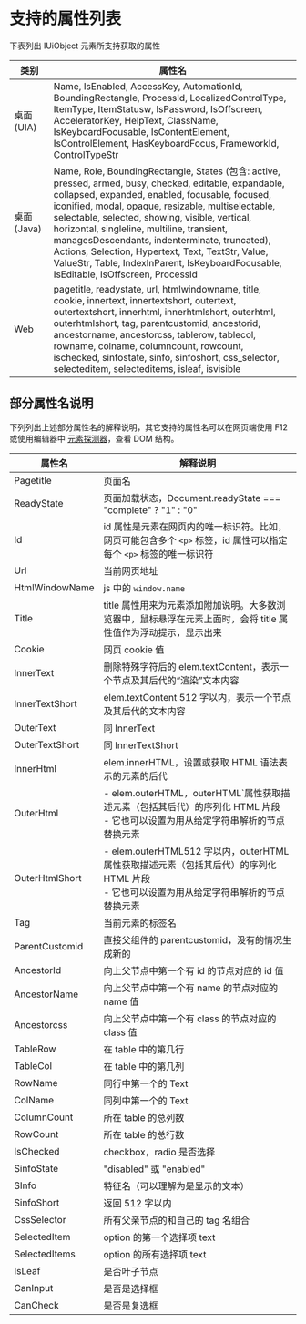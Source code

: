 # 支持的属性列表

下表列出 IUiObject 元素所支持获取的属性

| 类别 | 属性名 |
| --- | ---|
| <div style="width:40pt"> 桌面 <br>(UIA)</div> |Name, IsEnabled, AccessKey, AutomationId, BoundingRectangle,  ProcessId, LocalizedControlType, ItemType, ItemStatusw, IsPassword, IsOffscreen, AcceleratorKey, HelpText, ClassName, IsKeyboardFocusable, IsContentElement, IsControlElement, HasKeyboardFocus, FrameworkId, ControlTypeStr |
| 桌面 <br>(Java)|Name, Role, BoundingRectangle, States (包含: active, pressed, armed, busy, checked, editable, expandable, collapsed, expanded, enabled, focusable, focused, iconified, modal, opaque, resizable, multiselectable, selectable, selected, showing, visible, vertical, horizontal, singleline, multiline, transient, managesDescendants, indenterminate, truncated), Actions, Selection, Hypertext, Text, TextStr, Value, ValueStr, Table, IndexInParent, IsKeyboardFocusable, IsEditable, IsOffscreen, ProcessId |
| Web |pagetitle, readystate, url, htmlwindowname, title, cookie, innertext, innertextshort, outertext, outertextshort, innerhtml, innerhtmlshort, outerhtml, outerhtmlshort, tag, parentcustomid, ancestorid, ancestorname, ancestorcss, tablerow, tablecol, rowname, colname, columncount, rowcount, ischecked, sinfostate, sinfo, sinfoshort, css_selector, selecteditem, selecteditems, isleaf, isvisible|

## 部分属性名说明

下列列出上述部分属性名的解释说明，其它支持的属性名可以在网页端使用 F12 或使用编辑器中 [元素探测器](../Appendix/UiDetector.md)，查看 DOM 结构。

| 属性名         | 解释说明                                                        |
| -------------- | ------------------------------------------------------------ |
| Pagetitle      | 页面名                                                       |
| ReadyState     | 页面加载状态，Document.readyState === "complete" ?  "1" : "0" |
| Id             | id 属性是元素在网页内的唯一标识符。比如，网页可能包含多个 `<p>` 标签，id 属性可以指定每个 `<p>` 标签的唯一标识符 |
| Url            | 当前网页地址                                                 |
| HtmlWindowName | js 中的 `window.name`                                            |
| Title          | title 属性用来为元素添加附加说明。大多数浏览器中，鼠标悬浮在元素上面时，会将 title 属性值作为浮动提示，显示出来 |
| Cookie         | 网页 cookie 值                                                 |
| InnerText      | 删除特殊字符后的 elem.textContent，表示一个节点及其后代的“渲染”文本内容 |
| InnerTextShort | elem.textContent  512 字以内，表示一个节点及其后代的文本内容 |
| OuterText      | 同 InnerText                                                  |
| OuterTextShort | 同 InnerTextShort                                             |
| InnerHtml      | elem.innerHTML，设置或获取 HTML 语法表示的元素的后代         |
| OuterHtml      | - elem.outerHTML，outerHTML`属性获取描述元素（包括其后代）的序列化 HTML 片段</br>- 它也可以设置为用从给定字符串解析的节点替换元素 |
| OuterHtmlShort | - elem.outerHTML512 字以内，outerHTML 属性获取描述元素（包括其后代）的序列化 HTML 片段</br>- 它也可以设置为用从给定字符串解析的节点替换元素 |
| Tag            | 当前元素的标签名                                             |
| ParentCustomid | 直接父组件的 parentcustomid，没有的情况生成新的               |
| AncestorId     | 向上父节点中第一个有 id 的节点对应的 id 值                       |
| AncestorName   | 向上父节点中第一个有 name 的节点对应的 name 值                   |
| Ancestorcss    | 向上父节点中第一个有 class 的节点对应的 class 值                 |
| TableRow       | 在 table 中的第几行                                            |
| TableCol       | 在 table 中的第几列                                            |
| RowName        | 同行中第一个的 Text                                           |
| ColName        | 同列中第一个的 Text                                           |
| ColumnCount    | 所在 table 的总列数                                            |
| RowCount       | 所在 table 的总行数                                            |
| IsChecked      | checkbox，radio  是否选择                                    |
| SinfoState     | "disabled" 或 "enabled"                                        |
| SInfo          | 特征名（可以理解为是显示的文本）                             |
| SinfoShort     | 返回 512 字以内                                        |
| CssSelector    | 所有父亲节点的和自己的 tag 名组合                             |
| SelectedItem   | option 的第一个选择项 text                                     |
| SelectedItems  | option 的所有选择项 text                                       |
| IsLeaf         | 是否叶子节点                                                 |
| CanInput       | 是否是选择框                                                 |
| CanCheck       | 是否是复选框                                                 |
